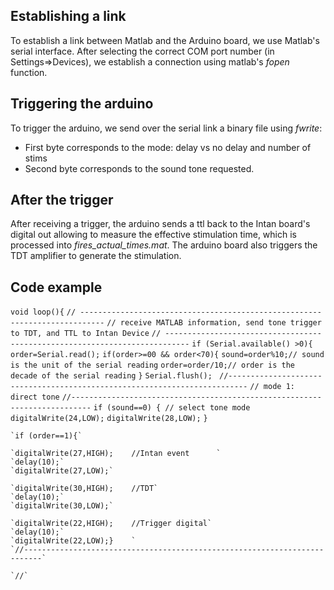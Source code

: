 ## Establishing a link
To establish a link between Matlab and the Arduino board, we use Matlab's serial interface. After selecting the correct COM port number (in Settings=>Devices), we establish a connection using matlab's _fopen_ function.

## Triggering the arduino
To trigger the arduino, we send over the serial link a binary file using _fwrite_:
* First byte corresponds to the mode: delay vs no delay and number of stims
* Second byte corresponds to the sound tone requested.

## After the trigger
After receiving a trigger, the arduino sends a ttl back to the Intan board's digital out allowing to measure the effective stimulation time, which is processed into _fires_actual_times.mat_. The arduino board also triggers the TDT amplifier to generate the stimulation. 

## Code example

`void loop(){`
  `// ---------------------------------------------------------------------------`
  `// receive MATLAB information, send tone trigger to TDT, and TTL to Intan Device`
  `// ---------------------------------------------------------------------------`
  `if (Serial.available() >0){`
    `order=Serial.read();`
    `if(order>=00 && order<70){`
      `sound=order%10;// sound is the unit of the serial reading`
      `order=order/10;// order is the decade of the serial reading`
    `}`
    `Serial.flush(); `
    `//--------------------------------------------------------------------------`
    `// mode 1: direct tone`
    `//--------------------------------------------------------------------------`
    `if (sound==0) { // select tone mode`
      `digitalWrite(24,LOW);`
      `digitalWrite(28,LOW);`
      `}`

    `if (order==1){`
    
    `digitalWrite(27,HIGH);    //Intan event      `
    `delay(10);`
    `digitalWrite(27,LOW);`
        
    `digitalWrite(30,HIGH);    //TDT`
    `delay(10);`
    `digitalWrite(30,LOW);`
    
    `digitalWrite(22,HIGH);    //Trigger digital`
    `delay(10);`
    `digitalWrite(22,LOW);}    `
    `//--------------------------------------------------------------------------`
   
    `//`




